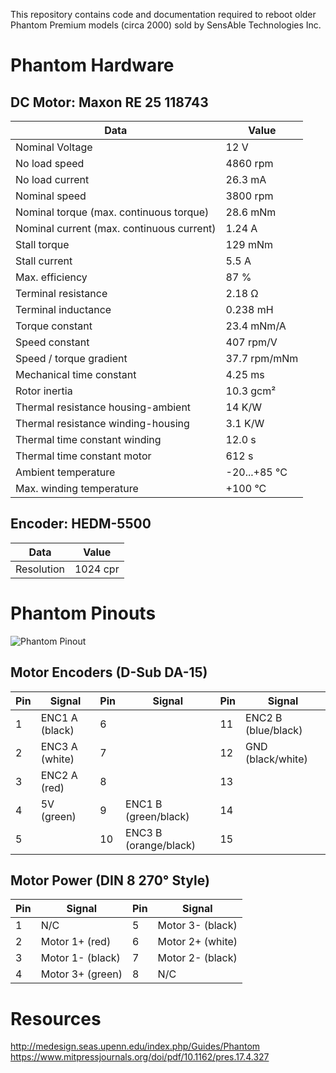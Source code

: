 This repository contains code and documentation required to reboot older Phantom Premium models (circa 2000) sold by SensAble Technologies Inc.  

# Phantom Hardware

## DC Motor: Maxon RE 25 118743

|Data|Value|
|---|---|
|Nominal Voltage|12 V|
|No load speed|4860 rpm|
|No load current|	26.3 mA|
|Nominal speed|	3800 rpm|
|Nominal torque (max. continuous torque)|	28.6 mNm|
|Nominal current (max. continuous current)|	1.24 A|
|Stall torque|	129 mNm|
|Stall current|	5.5 A|
|Max. efficiency|	87 %|
|Terminal resistance|	2.18 Ω|
|Terminal inductance|	0.238 mH|
|Torque constant|	23.4 mNm/A|
|Speed constant|	407 rpm/V|
|Speed / torque gradient|	37.7 rpm/mNm|
|Mechanical time constant|	4.25 ms|
|Rotor inertia|	10.3 gcm²|
|Thermal resistance housing-ambient|	14 K/W|
|Thermal resistance winding-housing|	3.1 K/W|
|Thermal time constant winding|	12.0 s|
|Thermal time constant motor|	612 s|
|Ambient temperature|	-20...+85 °C|
|Max. winding temperature|	+100 °C|

## Encoder: HEDM-5500
|Data|Value|
|---|---|
|Resolution|1024 cpr|

# Phantom Pinouts

![Phantom Pinout](https://github.com/mahilab/PhantomPremium/blob/master/docs/phantom_pinout.svg)

## Motor Encoders (D-Sub DA-15)

|Pin|Signal|Pin|Signal|Pin|Signal|
|---|---|---|---|---|---|
|  1| ENC1 A (black)  |  6|   | 11| ENC2 B (blue/black) |
|  2| ENC3 A (white) |  7|   | 12| GND (black/white) |
|  3| ENC2 A (red) |  8|   | 13|   |
|  4| 5V  (green) |  9| ENC1 B (green/black) | 14|   |
|  5|   | 10| ENC3 B (orange/black) | 15| |

## Motor Power (DIN 8 270° Style)

|Pin|Signal|Pin|Signal|
|---|---|---|---|
|  1| N/C    |  5| Motor 3- (black)  |
|  2| Motor 1+ (red)    |  6| Motor 2+ (white)  | 
|  3| Motor 1- (black)  |  7| Motor 2- (black)  |
|  4| Motor 3+ (green)  |  8| N/C    |

# Resources

http://medesign.seas.upenn.edu/index.php/Guides/Phantom
https://www.mitpressjournals.org/doi/pdf/10.1162/pres.17.4.327
